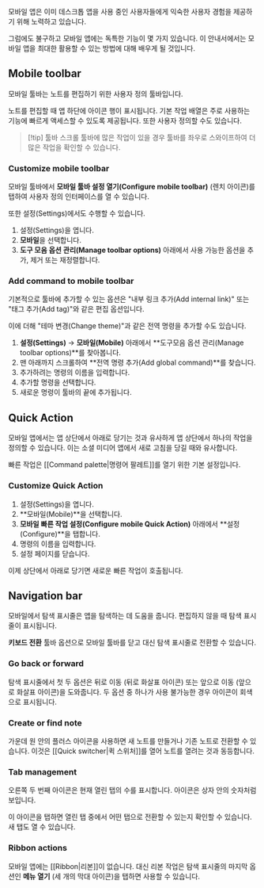 모바일 앱은 이미 데스크톱 앱을 사용 중인 사용자들에게 익숙한 사용자 경험을 제공하기 위해 노력하고 있습니다.

그럼에도 불구하고 모바일 앱에는 독특한 기능이 몇 가지 있습니다. 이 안내서에서는 모바일 앱을 최대한 활용할 수 있는 방법에 대해 배우게 될 것입니다.

## Mobile toolbar

모바일 툴바는 노트를 편집하기 위한 사용자 정의 툴바입니다.

노트를 편집할 때 앱 하단에 아이콘 행이 표시됩니다. 기본 작업 배열은 주로 사용하는 기능에 빠르게 액세스할 수 있도록 제공됩니다. 또한 사용자 정의할 수도 있습니다.


> [!tip] 툴바 스크롤
> 툴바에 많은 작업이 있을 경우 툴바를 좌우로 스와이프하여 더 많은 작업을 확인할 수 있습니다.

### Customize mobile toolbar

모바일 툴바에서 **모바일 툴바 설정 열기(Configure mobile toolbar)** (렌치 아이콘)를 탭하여 사용자 정의 인터페이스를 열 수 있습니다.

또한 설정(Settings)에서도 수행할 수 있습니다.

1. 설정(Settings)을 엽니다.
2. **모바일**을 선택합니다.
3. **도구 모음 옵션 관리(Manage toolbar options)** 아래에서 사용 가능한 옵션을 추가, 제거 또는 재정렬합니다.

### Add command to mobile toolbar

기본적으로 툴바에 추가할 수 있는 옵션은 "내부 링크 추가(Add internal link)" 또는 "태그 추가(Add tag)"와 같은 편집 옵션입니다.

이에 더해 "테마 변경(Change theme)"과 같은 전역 명령을 추가할 수도 있습니다.

1. **설정(Settings)** → **모바일(Mobile)** 아래에서 **도구모음 옵션 관리(Manage toolbar options)**를 찾아봅니다.
2. 맨 아래까지 스크롤하여 **전역 명령 추가(Add global command)**를 찾습니다.
3. 추가하려는 명령의 이름을 입력합니다.
4. 추가할 명령을 선택합니다.
5. 새로운 명령이 툴바의 끝에 추가됩니다.

## Quick Action

모바일 앱에서는 앱 상단에서 아래로 당기는 것과 유사하게 앱 상단에서 하나의 작업을 정의할 수 있습니다. 이는 소셜 미디어 앱에서 새로 고침을 당길 때와 유사합니다.

빠른 작업은 [[Command palette|명령어 팔레트]]를 열기 위한 기본 설정입니다.

### Customize Quick Action

1. 설정(Settings)을 엽니다.
2. **모바일(Mobile)**을 선택합니다.
3. **모바일 빠른 작업 설정(Configure mobile Quick Action)** 아래에서 **설정(Configure)**을 탭합니다.
4. 명령의 이름을 입력합니다.
5. 설정 페이지를 닫습니다.

이제 상단에서 아래로 당기면 새로운 빠른 작업이 호출됩니다.

## Navigation bar

모바일에서 탐색 표시줄은 앱을 탐색하는 데 도움을 줍니다. 편집하지 않을 때 탐색 표시줄이 표시됩니다.

**키보드 전환** 툴바 옵션으로 모바일 툴바를 닫고 대신 탐색 표시줄로 전환할 수 있습니다.

### Go back or forward

탐색 표시줄에서 첫 두 옵션은 뒤로 이동 (뒤로 화살표 아이콘) 또는 앞으로 이동 (앞으로 화살표 아이콘)을 도와줍니다. 두 옵션 중 하나가 사용 불가능한 경우 아이콘이 회색으로 표시됩니다.

### Create or find note

가운데 원 안의 플러스 아이콘을 사용하면 새 노트를 만들거나 기존 노트로 전환할 수 있습니다. 이것은 [[Quick switcher|퀵 스위처]]를 열어 노트를 열려는 것과 동등합니다.

### Tab management

오른쪽 두 번째 아이콘은 현재 열린 탭의 수를 표시합니다. 아이콘은 상자 안의 숫자처럼 보입니다.

이 아이콘을 탭하면 열린 탭 중에서 어떤 탭으로 전환할 수 있는지 확인할 수 있습니다. 새 탭도 열 수 있습니다.

### Ribbon actions
모바일 앱에는 [[Ribbon|리본]]이 없습니다. 대신 리본 작업은 탐색 표시줄의 마지막 옵션인 **메뉴 열기** (세 개의 막대 아이콘)을 탭하면 사용할 수 있습니다.

